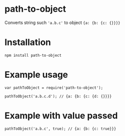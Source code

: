 # path-to-object
Converts string such ```'a.b.c'``` to object ```{a: {b: {c: {}}}}```

# Installation

``
npm install path-to-object
``

# Example usage

```
var pathToObject = require('path-to-object');

pathToObject('a.b.c.d'); // {a: {b: {c: {d: {}}}}
```

# Example with value passed

```
pathToObject('a.b.c', true); // {a: {b: {c: true}}}
```
